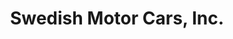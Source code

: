 ---
title: "Swedish Motor Cars, Inc."
url: /falls-church/swedish-motor-cars-inc/
shop: car repair
---